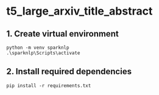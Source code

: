 # t5_large_arxiv_title_abstract

## 1. Create virtual environment

```
python -m venv sparknlp
.\sparknlp\Scripts\activate
```

## 2. Install required dependencies

```
pip install -r requirements.txt
```